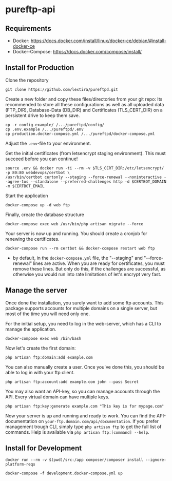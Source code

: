 # pureftp-api

## Requirements
* Docker: https://docs.docker.com/install/linux/docker-ce/debian/#install-docker-ce
* Docker-Compose: https://docs.docker.com/compose/install/

## Install for Production

Clone the repository 
```
git clone https://github.com/lextira/pureftpd.git
```

Create a new folder and copy these files/directories from your git repo:
Its recommended to store all these configurations as well as all uploaded data (FTP_DIR), Database-Data (DB_DIR) and Certificates (TLS_CERT_DIR) on a persistent drive to keep them save.
```
cp -r config-example/ /.../pureftpd/config/
cp .env.example /.../pureftpd/.env
cp production.docker-compose.yml /.../pureftpd/docker-compose.yml
```

Adjust the `.env`-file to your environment. 

Get the initial certificates (from letsencrypt staging environment). This must succeed before you can continue!
```
source .env && docker run -ti --rm -v $TLS_CERT_DIR:/etc/letsencrypt/ -p 80:80 webdevops/certbot \
/usr/bin/certbot certonly --staging --force-renewal --noninteractive --agree-tos --standalone --preferred-challenges http -d $CERTBOT_DOMAIN -m $CERTBOT_EMAIL
```

Start the application
```
docker-compose up -d web ftp
```

Finally, create the database structure
```
docker-compose exec web /usr/bin/php artisan migrate --force
```

Your server is now up and running. You should create a cronjob for renewing the certificates.
```
docker-compose run --rm certbot && docker-compose restart web ftp
```
 * by default, in the `docker-compose.yml` file, the "--staging" and "--force-renewal" lines are active. When you are ready for certificates, you must remove these lines. But only do this, if the challenges are successful, as otherwise you would run into rate limitations of let's encrypt very fast.


## Manage the server

Once done the installation, you surely want to add some ftp accounts. This package supports accounts for multiple domains on a single server, but most of the time you will need only one.

For the initial setup, you need to log in the web-server, which has a CLI to manage the application.
```
docker-compose exec web /bin/bash
```

Now let's create the first domain:
```
php artisan ftp:domain:add example.com
```

You can also manually create a user. Once you've done this, you should be able to log in with your ftp client.
```
php artisan ftp:account:add example.com john --pass Secret
```

You may also want an API-key, so you can manage accounts through the API. Every virtual domain can have multiple keys.
```
php artisan ftp:key:generate example.com "This key is for mypage.com"
```

Now your server is up and running and ready to work. You can find the API-documentation on `your-ftp.domain.com/api/documentation`. If you prefer management trough CLI, simply type `php artisan ftp` to get the full list of commands. Help is available via `php artisan ftp:[command] --help`.



## Install for Development

```
docker run --rm -v $(pwd)/src:/app composer/composer install --ignore-platform-reqs

docker-compose -f development.docker-compose.yml up
```
